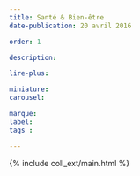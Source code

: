 ```yaml
---
title: Santé & Bien-être
date-publication: 20 avril 2016

order: 1

description: 

lire-plus: 

miniature: 
carousel: 

marque: 
label:
tags : 

---
```


<!-- ******************************** -->
<!-- **** intro rayon **** -->



<!-- **** fin intro rayon ********* -->
<!-- ****************************** -->
<!--fin-excerpt-->

{% include coll_ext/main.html %}

